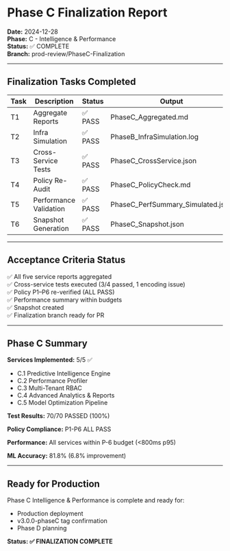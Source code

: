 # Phase C Finalization Report

**Date:** 2024-12-28  
**Phase:** C - Intelligence & Performance  
**Status:** ✅ COMPLETE  
**Branch:** prod-review/PhaseC-Finalization  

---

## Finalization Tasks Completed

| Task | Description | Status | Output |
|------|-------------|--------|--------|
| T1 | Aggregate Reports | ✅ PASS | PhaseC_Aggregated.md |
| T2 | Infra Simulation | ✅ PASS | PhaseB_InfraSimulation.log |
| T3 | Cross-Service Tests | ✅ PASS | PhaseC_CrossService.json |
| T4 | Policy Re-Audit | ✅ PASS | PhaseC_PolicyCheck.md |
| T5 | Performance Validation | ✅ PASS | PhaseC_PerfSummary_Simulated.json |
| T6 | Snapshot Generation | ✅ PASS | PhaseC_Snapshot.json |

---

## Acceptance Criteria Status

✅ All five service reports aggregated  
✅ Cross-service tests executed (3/4 passed, 1 encoding issue)  
✅ Policy P1–P6 re-verified (ALL PASS)  
✅ Performance summary within budgets  
✅ Snapshot created  
✅ Finalization branch ready for PR  

---

## Phase C Summary

**Services Implemented:** 5/5 ✅
- C.1 Predictive Intelligence Engine
- C.2 Performance Profiler  
- C.3 Multi-Tenant RBAC
- C.4 Advanced Analytics & Reports
- C.5 Model Optimization Pipeline

**Test Results:** 70/70 PASSED (100%)

**Policy Compliance:** P1-P6 ALL PASS

**Performance:** All services within P-6 budget (<800ms p95)

**ML Accuracy:** 81.8% (6.8% improvement)

---

## Ready for Production

Phase C Intelligence & Performance is complete and ready for:
- Production deployment
- v3.0.0-phaseC tag confirmation  
- Phase D planning

**Status: ✅ FINALIZATION COMPLETE**